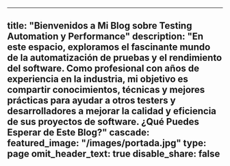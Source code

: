 
---
title: "Bienvenidos a Mi Blog sobre Testing Automation y Performance"
description: "En este espacio, exploramos el fascinante mundo de la automatización de pruebas y el rendimiento del software. Como profesional con años de experiencia en la industria, mi objetivo es compartir conocimientos, técnicas y mejores prácticas para ayudar a otros testers y desarrolladores a mejorar la calidad y eficiencia de sus proyectos de software. ¿Qué Puedes Esperar de Este Blog?"
cascade:
  featured_image: "/images/portada.jpg"
type: page
omit_header_text: true
disable_share: false
---




<!-- 
---
title: "Ananke: a Hugo Theme"

description: "The last theme you'll ever need. Maybe."
# 1. To ensure Netlify triggers a build on our exampleSite instance, we need to change a file in the exampleSite directory.
theme_version: '2.8.2'
cascade:
featured_image: '/images/gohugo-default-sample-hero-image.jpg'
---
Welcome to my blog with some of my work in progress. I've been working on this book idea. You can read some of the chapters below. -->
